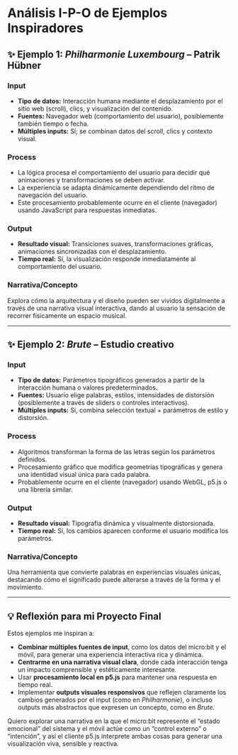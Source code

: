 # Análisis I-P-O de Ejemplos Inspiradores

## ✨ Ejemplo 1: *Philharmonie Luxembourg* – Patrik Hübner

### **Input**
- **Tipo de datos:** Interacción humana mediante el desplazamiento por el sitio web (scroll), clics, y visualización del contenido.
- **Fuentes:** Navegador web (comportamiento del usuario), posiblemente también tiempo o fecha.
- **Múltiples inputs:** Sí; se combinan datos del scroll, clics y contexto visual.

### **Process**
- La lógica procesa el comportamiento del usuario para decidir qué animaciones y transformaciones se deben activar.
- La experiencia se adapta dinámicamente dependiendo del ritmo de navegación del usuario.
- Este procesamiento probablemente ocurre en el cliente (navegador) usando JavaScript para respuestas inmediatas.

### **Output**
- **Resultado visual:** Transiciones suaves, transformaciones gráficas, animaciones sincronizadas con el desplazamiento.
- **Tiempo real:** Sí, la visualización responde inmediatamente al comportamiento del usuario.

### **Narrativa/Concepto**
Explora cómo la arquitectura y el diseño pueden ser vividos digitalmente a través de una narrativa visual interactiva, dando al usuario la sensación de recorrer físicamente un espacio musical.

---

## ✨ Ejemplo 2: *Brute* – Estudio creativo

### **Input**
- **Tipo de datos:** Parámetros tipográficos generados a partir de la interacción humana o valores predeterminados.
- **Fuentes:** Usuario elige palabras, estilos, intensidades de distorsión (posiblemente a través de sliders o controles interactivos).
- **Múltiples inputs:** Sí, combina selección textual + parámetros de estilo y distorsión.

### **Process**
- Algoritmos transforman la forma de las letras según los parámetros definidos.
- Procesamiento gráfico que modifica geometrías tipográficas y genera una identidad visual única para cada palabra.
- Probablemente ocurre en el cliente (navegador) usando WebGL, p5.js o una librería similar.

### **Output**
- **Resultado visual:** Tipografía dinámica y visualmente distorsionada.
- **Tiempo real:** Sí, los cambios aparecen conforme el usuario modifica los parámetros.

### **Narrativa/Concepto**
Una herramienta que convierte palabras en experiencias visuales únicas, destacando cómo el significado puede alterarse a través de la forma y el movimiento.

---

## 💡 Reflexión para mi Proyecto Final

Estos ejemplos me inspiran a:
- **Combinar múltiples fuentes de input**, como los datos del micro:bit y el móvil, para generar una experiencia interactiva rica y dinámica.
- **Centrarme en una narrativa visual clara**, donde cada interacción tenga un impacto comprensible y estéticamente interesante.
- Usar **procesamiento local en p5.js** para mantener una respuesta en tiempo real.
- Implementar **outputs visuales responsivos** que reflejen claramente los cambios generados por el input (como en *Philharmonie*), o incluso outputs más abstractos que expresen un concepto, como en *Brute*.

Quiero explorar una narrativa en la que el micro:bit represente el “estado emocional” del sistema y el móvil actúe como un “control externo” o “intención”, y así el cliente p5.js interprete ambas cosas para generar una visualización viva, sensible y reactiva.
